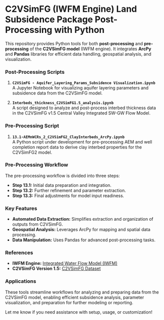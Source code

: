 # C2VSimFG (IWFM Engine) Land Subsidence Package Post-Processing with Python

This repository provides Python tools for both **post-processing** and **pre-processing** of the **C2VSimFG model** (IWFM engine). It integrates **ArcPy** and **Pandas** libraries for efficient data handling, geospatial analysis, and visualization.

### Post-Processing Scripts

1. **`C2VSimFG - Aquifer_Layering_Params_Subsidence Visualization.ipynb`**  
   A Jupyter Notebook for visualizing aquifer layering parameters and subsidence data from the C2VSimFG model.  

2. **`Interbeds_thickness_C2VSimFG1.5_analysis.ipynb`**  
   A script designed to analyze and post-process interbed thickness data in the C2VSimFG v1.5 Central Valley Integrated SW-GW Flow Model.

### Pre-Processing Script

1. **`13.1-AEMnWCRs_2_C2VSimFG2_ClayInterbeds_ArcPy.ipynb`**  
   A Python script under development for pre-processing AEM and well completion report data to derive clay interbed properties for the C2VSimFG2 model.  

### Pre-Processing Workflow  

The pre-processing workflow is divided into three steps:  
- **Step 13.1:** Initial data preparation and integration.  
- **Step 13.2:** Further refinement and parameter extraction.  
- **Step 13.3:** Final adjustments for model input readiness.  

### Key Features  

- **Automated Data Extraction:** Simplifies extraction and organization of outputs from C2VSimFG.  
- **Geospatial Analysis:** Leverages ArcPy for mapping and spatial data processing.  
- **Data Manipulation:** Uses Pandas for advanced post-processing tasks.  

### References  

- **IWFM Engine:** [Integrated Water Flow Model (IWFM)](https://data.ca.gov/dataset/integrated-water-flow-model-iwfm)  
- **C2VSimFG Version 1.5:** [C2VSimFG Dataset](https://data.cnra.ca.gov/dataset/c2vsimfg)  

### Applications  

These tools streamline workflows for analyzing and preparing data from the C2VSimFG model, enabling efficient subsidence analysis, parameter visualization, and preparation for further modeling or reporting.  

Let me know if you need assistance with setup, usage, or customization!  

